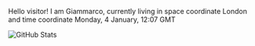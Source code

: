Hello visitor! I am Giammarco, currently living in space coordinate London and time coordinate Monday, 4 January, 12:07 GMT

![GitHub Stats](https://github-readme-stats.vercel.app/api?username=grcasanova)
